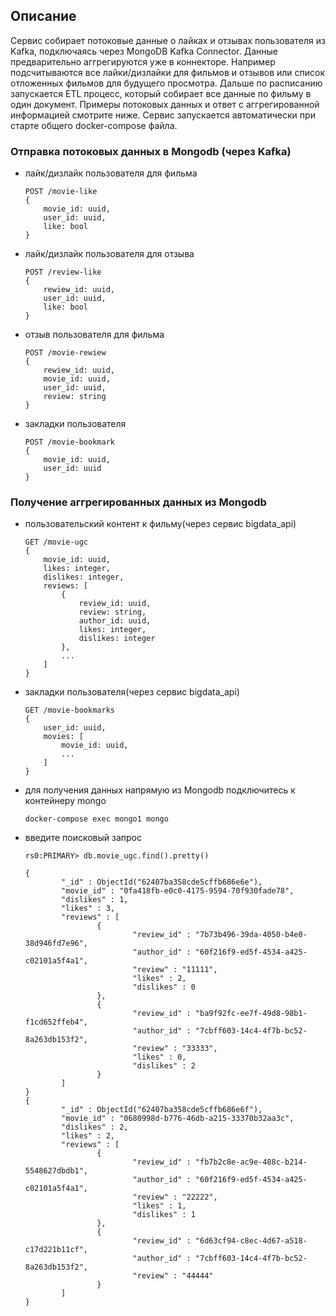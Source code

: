 ## Описание

Сервис собирает потоковые данные о лайках и отзывах пользователя из Kafka, подключаясь через MongoDB Kafka Connector. Данные предварительно аггрегируются уже в коннекторе. Например подсчитываются все лайки/дизлайки для фильмов и отзывов или список отложенных фильмов для будущего просмотра. Дальше по расписанию запускается ETL процесс, который собирает все данные по фильму в один документ. Примеры потоковых данных и ответ с аггрегированной информацией смотрите ниже.
Сервис запускается автоматически при старте общего docker-compose файла.

### Отправка потоковых данных в Mongodb (через Kafka)

- лайк/дизлайк пользователя для фильма
    ```
    POST /movie-like
    {
        movie_id: uuid,
        user_id: uuid,
        like: bool
    }
    ```

- лайк/дизлайк пользователя для отзыва
    ```
    POST /review-like
    {
        rewiew_id: uuid,
        user_id: uuid,
        like: bool
    }
    ```

- отзыв пользователя для фильма
    ```
    POST /movie-rewiew
    {
        rewiew_id: uuid,
        movie_id: uuid,
        user_id: uuid,
        review: string
    }
    ```

- закладки пользователя
    ```
    POST /movie-bookmark
    {
        movie_id: uuid,
        user_id: uuid
    }
    ```

### Получение аггрегированных данных из Mongodb

- пользовательский контент к фильму(через сервис bigdata_api)
    ```
    GET /movie-ugc
    {
        movie_id: uuid,
        likes: integer,
        dislikes: integer,
        reviews: [
            {
                review_id: uuid,
                review: string,
                author_id: uuid,
                likes: integer,
                dislikes: integer
            },
            ...
        ]
    }
    ```

- закладки пользователя(через сервис bigdata_api)
    ```
    GET /movie-bookmarks
    {
        user_id: uuid,
        movies: [
            movie_id: uuid,
            ...
        ]
    }
    ```

- для получения данных напрямую из Mongodb подключитесь к контейнеру mongo
    ```
    docker-compose exec mongo1 mongo
    ```
- введите поисковый запрос
    ```
    rs0:PRIMARY> db.movie_ugc.find().pretty()

    {
            "_id" : ObjectId("62407ba358cde5cffb686e6e"),
            "movie_id" : "0fa418fb-e0c0-4175-9594-70f930fade78",
            "dislikes" : 1,
            "likes" : 3,
            "reviews" : [
                    {
                            "review_id" : "7b73b496-39da-4050-b4e0-38d946fd7e96",
                            "author_id" : "60f216f9-ed5f-4534-a425-c02101a5f4a1",
                            "review" : "11111",
                            "likes" : 2,
                            "dislikes" : 0
                    },
                    {
                            "review_id" : "ba9f92fc-ee7f-49d8-98b1-f1cd652ffeb4",
                            "author_id" : "7cbff603-14c4-4f7b-bc52-8a263db153f2",
                            "review" : "33333",
                            "likes" : 0,
                            "dislikes" : 2
                    }
            ]
    }
    {
            "_id" : ObjectId("62407ba358cde5cffb686e6f"),
            "movie_id" : "0680998d-b776-46db-a215-33370b32aa3c",
            "dislikes" : 2,
            "likes" : 2,
            "reviews" : [
                    {
                            "review_id" : "fb7b2c8e-ac9e-488c-b214-5548627dbdb1",
                            "author_id" : "60f216f9-ed5f-4534-a425-c02101a5f4a1",
                            "review" : "22222",
                            "likes" : 1,
                            "dislikes" : 1
                    },
                    {
                            "review_id" : "6d63cf94-c8ec-4d67-a518-c17d221b11cf",
                            "author_id" : "7cbff603-14c4-4f7b-bc52-8a263db153f2",
                            "review" : "44444"
                    }
            ]
    }
    ```